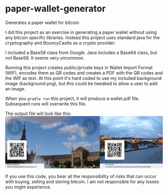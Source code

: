 # paper-wallet-generator
Generates a paper wallet for bitcoin

I did this project as an exercise in generating a paper wallet without using any bitcoin specific libraries.
Instead this project uses standard java for the cryptography and BouncyCastle as a crypto provider.

I included a Base58 class from Google.  Java includes a Base64 class, but not Base58.  It seems very uncommon.

Running this project creates public/private keys in Wallet Import Format (WIF), encodes them as QR codes and creates a PDF with the QR codes and the WIF as text. 
At this point it's hard coded to use my included background image (background.png), but this could be tweaked to allow a user to add an image.

When you `gradle run` this project, it will produce a wallet.pdf file.  Subsequent runs will overwrite this file.

The output file will look like this:
![alt text](https://github.com/fitzyjoe/paper-wallet-generator/blob/main/sample-output.png?raw=true)


If you use this code, you bear all the responsibility of risks that can occur with buying, selling and storing bitcoin.
I am not responsible for any losses you might experience.
